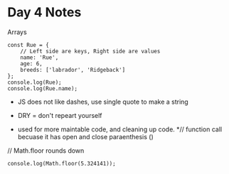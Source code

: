 # Day 4 Notes

Arrays

```
const Rue = {
    // Left side are keys, Right side are values 
    name: 'Rue',
    age: 6,
    breeds: ['labrador', 'Ridgeback']
};
console.log(Rue);
console.log(Rue.name);
```
* JS does not like dashes, use single quote to make a string

* DRY = don't repeart yourself
* used for more maintable code, and cleaning up code.
*// function call becuase it has open and close paraenthesis ()

// Math.floor rounds down
```
console.log(Math.floor(5.324141));
```